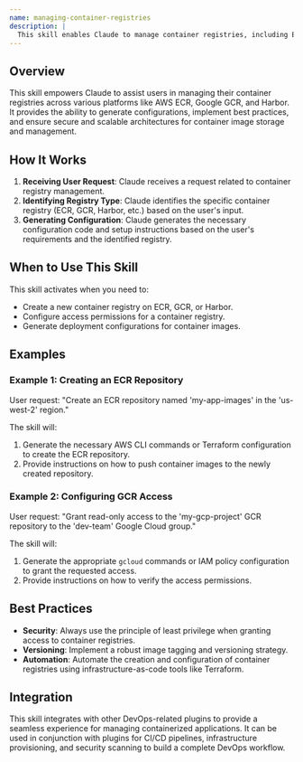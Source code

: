```yaml
---
name: managing-container-registries
description: |
  This skill enables Claude to manage container registries, including ECR, GCR, and Harbor. It should be used when the user needs to create, configure, or manage container image registries. It helps generate production-ready configurations, implement best practices, and ensure a security-first approach. Use this skill when the user mentions terms like "container registry," "ECR," "GCR," "Harbor," "image repository," or requests assistance with managing container images. It's also helpful for generating configuration code for DevOps pipelines related to container registries.
---
```


## Overview

This skill empowers Claude to assist users in managing their container registries across various platforms like AWS ECR, Google GCR, and Harbor. It provides the ability to generate configurations, implement best practices, and ensure secure and scalable architectures for container image storage and management.

## How It Works

1. **Receiving User Request**: Claude receives a request related to container registry management.
2. **Identifying Registry Type**: Claude identifies the specific container registry (ECR, GCR, Harbor, etc.) based on the user's input.
3. **Generating Configuration**: Claude generates the necessary configuration code and setup instructions based on the user's requirements and the identified registry.

## When to Use This Skill

This skill activates when you need to:
- Create a new container registry on ECR, GCR, or Harbor.
- Configure access permissions for a container registry.
- Generate deployment configurations for container images.

## Examples

### Example 1: Creating an ECR Repository

User request: "Create an ECR repository named 'my-app-images' in the 'us-west-2' region."

The skill will:
1. Generate the necessary AWS CLI commands or Terraform configuration to create the ECR repository.
2. Provide instructions on how to push container images to the newly created repository.

### Example 2: Configuring GCR Access

User request: "Grant read-only access to the 'my-gcp-project' GCR repository to the 'dev-team' Google Cloud group."

The skill will:
1. Generate the appropriate `gcloud` commands or IAM policy configuration to grant the requested access.
2. Provide instructions on how to verify the access permissions.

## Best Practices

- **Security**: Always use the principle of least privilege when granting access to container registries.
- **Versioning**: Implement a robust image tagging and versioning strategy.
- **Automation**: Automate the creation and configuration of container registries using infrastructure-as-code tools like Terraform.

## Integration

This skill integrates with other DevOps-related plugins to provide a seamless experience for managing containerized applications. It can be used in conjunction with plugins for CI/CD pipelines, infrastructure provisioning, and security scanning to build a complete DevOps workflow.
